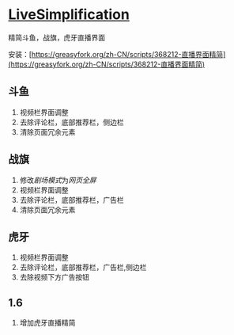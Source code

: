 # [LiveSimplification](https://github.com/Xiongqi-XQ/LiveSimplification)

精简斗鱼，战旗，虎牙直播界面

安装：[https://greasyfork.org/zh-CN/scripts/368212-直播界面精简](https://greasyfork.org/zh-CN/scripts/368212-直播界面精简)

## 斗鱼
1. 视频栏界面调整
2. 去除评论栏，底部推荐栏，侧边栏
3. 清除页面冗余元素

## 战旗
1. 修改*剧场模式*为*网页全屏*
2. 视频栏界面调整
3. 去除评论栏，底部推荐栏，广告栏
4. 清除页面冗余元素

## 虎牙
1. 视频栏界面调整
2. 去除评论栏，底部推荐栏，广告栏,侧边栏
3. 去除视频下方广告按钮

## 1.6
1. 增加虎牙直播精简
